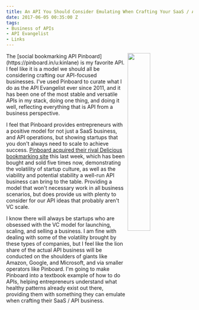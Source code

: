 ```yaml
---
title: An API You Should Consider Emulating When Crafting Your SaaS / API Business
date: 2017-06-05 00:35:00 Z
tags:
- Business of APIs
- API Evangelist
- Links
---
```


<p><a href="https://blog.pinboard.in/2017/06/pinboard_acquires_delicious/"><img src="https://s3.amazonaws.com/kinlane-productions/pinboard/pinboard-buys-delicious.png" align="right" width="35%" /></a></p>The [social bookmarking API Pinboard](https://pinboard.in/u:kinlane) is my favorite API. I feel like it is a model we should all be considering crafting our API-focused businesses. I've used Pinboard to curate what I do as the API Evangelist ever since 2011, and it has been one of the most stable and versatile APIs in my stack, doing one thing, and doing it well, reflecting everything that is API from a business perspective.

I feel that Pinboard provides entrepreneurs with a positive model for not just a SaaS business, and API operations, but showing startups that you don't always need to scale to achieve success. [Pinboard acquired their rival Delicious bookmarking site](https://blog.pinboard.in/2017/06/pinboard_acquires_delicious/) this last week, which has been bought and sold five times now, demonstrating the volatility of startup culture, as well as the viability and potential stability a well-run API business can bring to the table. Providing a model that won't necessary work in all business scenarios, but does provide us with plenty to consider for our API ideas that probably aren't VC scale.

I know there will always be startups who are obsessed with the VC model for launching, scaling, and selling a business. I am fine with dealing with some of the volatility brought by these types of companies, but I feel like the lion share of the actual API business will be conducted on the shoulders of giants like Amazon, Google, and Microsoft, and via smaller operators like Pinboard. I'm going to make Pinboard into a textbook example of how to do APIs, helping entrepreneurs understand what healthy patterns already exist out there, providing them with something they can emulate when crafting their SaaS / API business.